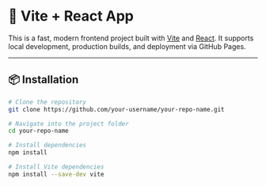 # 🚀 Vite + React App

This is a fast, modern frontend project built with [Vite](https://vitejs.dev/) and [React](https://reactjs.org/). It supports local development, production builds, and deployment via GitHub Pages.

---

## 📦 Installation

```bash
# Clone the repository
git clone https://github.com/your-username/your-repo-name.git

# Navigate into the project folder
cd your-repo-name

# Install dependencies
npm install

# Install Vite dependencies
npm install --save-dev vite
